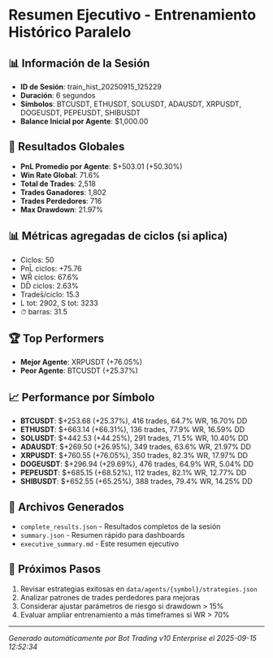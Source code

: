 # Resumen Ejecutivo - Entrenamiento Histórico Paralelo

## 📊 Información de la Sesión
- **ID de Sesión**: train_hist_20250915_125229
- **Duración**: 6 segundos
- **Símbolos**: BTCUSDT, ETHUSDT, SOLUSDT, ADAUSDT, XRPUSDT, DOGEUSDT, PEPEUSDT, SHIBUSDT
- **Balance Inicial por Agente**: $1,000.00

## 🎯 Resultados Globales
- **PnL Promedio por Agente**: $+503.01 (+50.30%)
- **Win Rate Global**: 71.6%
- **Total de Trades**: 2,518
- **Trades Ganadores**: 1,802
- **Trades Perdedores**: 716
- **Max Drawdown**: 21.97%

## 📊 Métricas agregadas de ciclos (si aplica)
- Ciclos: 50
- PnL̄ ciclos: +75.76
- WR̄ ciclos: 67.6%
- DD̄ ciclos: 2.63%
- Trades̄/ciclo: 15.3
- L tot: 2902, S tot: 3233
- ⏱̄ barras: 31.5


## 🏆 Top Performers
- **Mejor Agente**: XRPUSDT (+76.05%)
- **Peor Agente**: BTCUSDT (+25.37%)

## 📈 Performance por Símbolo
- **BTCUSDT**: $+253.68 (+25.37%), 416 trades, 64.7% WR, 16.70% DD
- **ETHUSDT**: $+663.14 (+66.31%), 136 trades, 77.9% WR, 16.59% DD
- **SOLUSDT**: $+442.53 (+44.25%), 291 trades, 71.5% WR, 10.40% DD
- **ADAUSDT**: $+269.50 (+26.95%), 349 trades, 63.6% WR, 21.97% DD
- **XRPUSDT**: $+760.55 (+76.05%), 350 trades, 82.3% WR, 17.97% DD
- **DOGEUSDT**: $+296.94 (+29.69%), 476 trades, 64.9% WR, 5.04% DD
- **PEPEUSDT**: $+685.15 (+68.52%), 112 trades, 82.1% WR, 12.77% DD
- **SHIBUSDT**: $+652.55 (+65.25%), 388 trades, 79.4% WR, 14.25% DD

## 📁 Archivos Generados
- `complete_results.json` - Resultados completos de la sesión
- `summary.json` - Resumen rápido para dashboards
- `executive_summary.md` - Este resumen ejecutivo

## 🎯 Próximos Pasos
1. Revisar estrategias exitosas en `data/agents/{symbol}/strategies.json`
2. Analizar patrones de trades perdedores para mejoras
3. Considerar ajustar parámetros de riesgo si drawdown > 15%
4. Evaluar ampliar entrenamiento a más timeframes si WR > 70%

---
*Generado automáticamente por Bot Trading v10 Enterprise el 2025-09-15 12:52:34*
